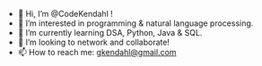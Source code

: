 - 👋 Hi, I’m @CodeKendahl !
- 👀 I’m interested in programming & natural language processing. 
- 🌱 I’m currently learning DSA, Python, Java & SQL.
- 💞️ I’m looking to network and collaborate! 
- 📫 How to reach me: gkendahl@gmail.com

<!---
CodeKendahl/CodeKendahl is a ✨ special ✨ repository because its `README.md` (this file) appears on your GitHub profile.
You can click the Preview link to take a look at your changes.
--->
